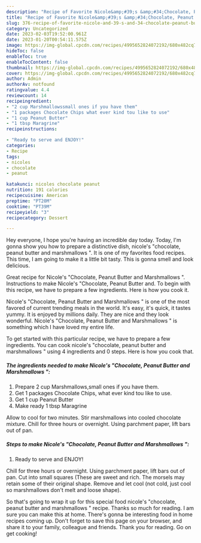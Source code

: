 ```yaml
---
description: "Recipe of Favorite Nicole&amp;#39;s &amp;#34;Chocolate, Peanut Butter and Marshmallows &amp;#34;"
title: "Recipe of Favorite Nicole&amp;#39;s &amp;#34;Chocolate, Peanut Butter and Marshmallows &amp;#34;"
slug: 376-recipe-of-favorite-nicole-and-39-s-and-34-chocolate-peanut-butter-and-marshmallows-and-34
category: Uncategorized
date: 2023-02-03T19:52:00.961Z
date: 2023-01-20T00:54:11.575Z
image: https://img-global.cpcdn.com/recipes/4995652824072192/680x482cq70/nicoles-chocolate-peanut-butter-and-marshmallows-recipe-main-photo.jpg
hideToc: false
enableToc: true
enableTocContent: false
thumbnail: https://img-global.cpcdn.com/recipes/4995652824072192/680x482cq70/nicoles-chocolate-peanut-butter-and-marshmallows-recipe-main-photo.jpg
cover: https://img-global.cpcdn.com/recipes/4995652824072192/680x482cq70/nicoles-chocolate-peanut-butter-and-marshmallows-recipe-main-photo.jpg
author: Admin
authorAv: notfound
ratingvalue: 4.4
reviewcount: 14
recipeingredient:
- "2 cup Marshmallowssmall ones if you have them"
- "1 packages Chocolate Chips what ever kind tou like to use"
- "1 cup Peanut Butter"
- "1 tbsp Maragrine"
recipeinstructions:

- "Ready to serve and ENJOY!"
categories:
- Recipe
tags:
- nicoles
- chocolate
- peanut

katakunci: nicoles chocolate peanut 
nutrition: 191 calories
recipecuisine: American
preptime: "PT20M"
cooktime: "PT39M"
recipeyield: "3"
recipecategory: Dessert

---
```



Hey everyone, I hope you're having an incredible day today. Today, I'm gonna show you how to prepare a distinctive dish, nicole&#39;s &#34;chocolate, peanut butter and marshmallows &#34;. It is one of my favorites food recipes. This time, I am going to make it a little bit tasty. This is gonna smell and look delicious.

Great recipe for Nicole&#39;s &#34;Chocolate, Peanut Butter and Marshmallows &#34;. Instructions to make Nicole&#39;s &#34;Chocolate, Peanut Butter and. To begin with this recipe, we have to prepare a few ingredients. Here is how you cook it.

Nicole&#39;s &#34;Chocolate, Peanut Butter and Marshmallows &#34; is one of the most favored of current trending meals in the world. It's easy, it's quick, it tastes yummy. It is enjoyed by millions daily. They are nice and they look wonderful. Nicole&#39;s &#34;Chocolate, Peanut Butter and Marshmallows &#34; is something which I have loved my entire life.


To get started with this particular recipe, we have to prepare a few ingredients. You can cook nicole&#39;s &#34;chocolate, peanut butter and marshmallows &#34; using 4 ingredients and 0 steps. Here is how you cook that.

<!--inarticleads1-->

##### The ingredients needed to make Nicole&#39;s &#34;Chocolate, Peanut Butter and Marshmallows &#34;:

1. Prepare 2 cup Marshmallows,small ones if you have them.
1. Get 1 packages Chocolate Chips, what ever kind tou like to use.
1. Get 1 cup Peanut Butter
1. Make ready 1 tbsp Maragrine


Allow to cool for two minutes. Stir marshmallows into cooled chocolate mixture. Chill for three hours or overnight. Using parchment paper, lift bars out of pan. 

<!--inarticleads2-->

##### Steps to make Nicole&#39;s &#34;Chocolate, Peanut Butter and Marshmallows &#34;:


1. Ready to serve and ENJOY!

Chill for three hours or overnight. Using parchment paper, lift bars out of pan. Cut into small squares (These are sweet and rich. The morsels may retain some of their original shape. Remove and let cool (not cold, just cool so marshmallows don&#39;t melt and loose shape). 

So that's going to wrap it up for this special food nicole&#39;s &#34;chocolate, peanut butter and marshmallows &#34; recipe. Thanks so much for reading. I am sure you can make this at home. There's gonna be interesting food in home recipes coming up. Don't forget to save this page on your browser, and share it to your family, colleague and friends. Thank you for reading. Go on get cooking!
